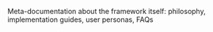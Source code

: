 Meta-documentation about the framework itself: philosophy, implementation guides, user personas, FAQs
